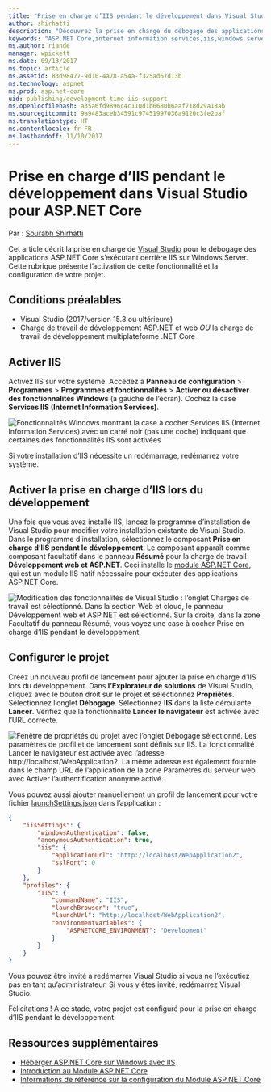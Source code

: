```yaml
---
title: "Prise en charge d’IIS pendant le développement dans Visual Studio pour ASP.NET Core"
author: shirhatti
description: "Découvrez la prise en charge du débogage des applications ASP.NET Core lors de l’exécution derrière IIS sur Windows Server."
keywords: "ASP.NET Core,internet information services,iis,windows server,module asp.net core,débogage"
ms.author: riande
manager: wpickett
ms.date: 09/13/2017
ms.topic: article
ms.assetid: 83d98477-9d10-4a78-a54a-f325ad67d13b
ms.technology: aspnet
ms.prod: asp.net-core
uid: publishing/development-time-iis-support
ms.openlocfilehash: a35a6fd9896c4c110d1b6680b6aaf718d29a18ab
ms.sourcegitcommit: 9a9483aceb34591c97451997036a9120c3fe2baf
ms.translationtype: HT
ms.contentlocale: fr-FR
ms.lasthandoff: 11/10/2017
---
```

# <a name="development-time-iis-support-in-visual-studio-for-aspnet-core"></a>Prise en charge d’IIS pendant le développement dans Visual Studio pour ASP.NET Core

Par : [Sourabh Shirhatti](https://twitter.com/sshirhatti)

Cet article décrit la prise en charge de [Visual Studio](https://www.visualstudio.com/vs/) pour le débogage des applications ASP.NET Core s’exécutant derrière IIS sur Windows Server. Cette rubrique présente l’activation de cette fonctionnalité et la configuration de votre projet.

## <a name="prerequisites"></a>Conditions préalables

* Visual Studio (2017/version 15.3 ou ultérieure)
* Charge de travail de développement ASP.NET et web *OU* la charge de travail de développement multiplateforme .NET Core

## <a name="enable-iis"></a>Activer IIS

Activez IIS sur votre système. Accédez à **Panneau de configuration** > **Programmes** > **Programmes et fonctionnalités** > **Activer ou désactiver des fonctionnalités Windows** (à gauche de l’écran). Cochez la case **Services IIS (Internet Information Services)**.

![Fonctionnalités Windows montrant la case à cocher Services IIS (Internet Information Services) avec un carré noir (pas une coche) indiquant que certaines des fonctionnalités IIS sont activées](development-time-iis-support/_static/enable_iis.png)

Si votre installation d’IIS nécessite un redémarrage, redémarrez votre système.

## <a name="enable-development-time-iis-support"></a>Activer la prise en charge d’IIS lors du développement

Une fois que vous avez installé IIS, lancez le programme d’installation de Visual Studio pour modifier votre installation existante de Visual Studio. Dans le programme d’installation, sélectionnez le composant **Prise en charge d’IIS pendant le développement**. Le composant apparaît comme composant facultatif dans le panneau **Résumé** pour la charge de travail **Développement web et ASP.NET**. Ceci installe le [module ASP.NET Core](xref:fundamentals/servers/aspnet-core-module), qui est un module IIS natif nécessaire pour exécuter des applications ASP.NET Core.

![Modification des fonctionnalités de Visual Studio : l’onglet Charges de travail est sélectionné. Dans la section Web et cloud, le panneau Développement web et ASP.NET est sélectionné. Sur la droite, dans la zone Facultatif du panneau Résumé, vous voyez une case à cocher Prise en charge d’IIS pendant le développement.](development-time-iis-support/_static/development_time_support.png)

## <a name="configure-the-project"></a>Configurer le projet

Créez un nouveau profil de lancement pour ajouter la prise en charge d’IIS lors du développement. Dans **l’Explorateur de solutions** de Visual Studio, cliquez avec le bouton droit sur le projet et sélectionnez **Propriétés**. Sélectionnez l’onglet **Débogage**. Sélectionnez **IIS** dans la liste déroulante **Lancer**. Vérifiez que la fonctionnalité **Lancer le navigateur** est activée avec l’URL correcte.

![Fenêtre de propriétés du projet avec l’onglet Débogage sélectionné. Les paramètres de profil et de lancement sont définis sur IIS. La fonctionnalité Lancer le navigateur est activée avec l’adresse http://localhost/WebApplication2. La même adresse est également fournie dans le champ URL de l’application de la zone Paramètres du serveur web avec Activer l’authentification anonyme activé.](development-time-iis-support/_static/project_properties.png)

Vous pouvez aussi ajouter manuellement un profil de lancement pour votre fichier [launchSettings.json](http://json.schemastore.org/launchsettings) dans l’application :

```json
{
    "iisSettings": {
        "windowsAuthentication": false,
        "anonymousAuthentication": true,
        "iis": {
            "applicationUrl": "http://localhost/WebApplication2",
            "sslPort": 0
        }
    },
    "profiles": {
        "IIS": {
            "commandName": "IIS",
            "launchBrowser": "true",
            "launchUrl": "http://localhost/WebApplication2",
            "environmentVariables": {
                "ASPNETCORE_ENVIRONMENT": "Development"
            }
        }
    }
}
```

Vous pouvez être invité à redémarrer Visual Studio si vous ne l’exécutiez pas en tant qu’administrateur. Si vous y êtes invité, redémarrez Visual Studio.

Félicitations ! À ce stade, votre projet est configuré pour la prise en charge d’IIS pendant le développement. 

## <a name="additional-resources"></a>Ressources supplémentaires

* [Héberger ASP.NET Core sur Windows avec IIS](xref:publishing/iis)
* [Introduction au Module ASP.NET Core](xref:fundamentals/servers/aspnet-core-module)
* [Informations de référence sur la configuration du Module ASP.NET Core](xref:hosting/aspnet-core-module)

